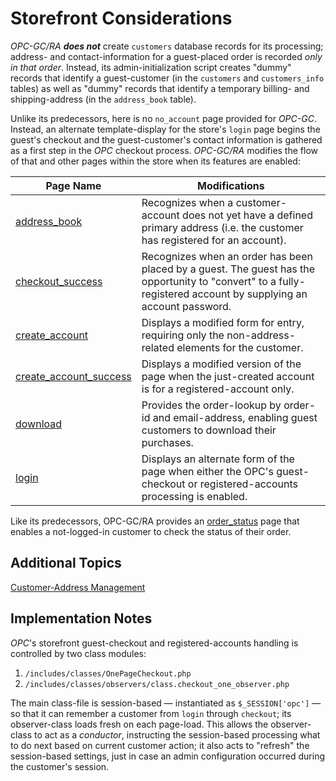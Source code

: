 # Storefront Considerations #

*OPC-GC/RA* ***does not*** create `customers` database records for its processing; address- and contact-information for a guest-placed order is recorded *only in that order*.  Instead, its admin-initialization script creates "dummy" records that identify a guest-customer (in the `customers` and `customers_info` tables) as well as "dummy" records that identify a temporary billing- and shipping-address (in the `address_book` table).

Unlike its predecessors, here is no `no_account` page provided for *OPC-GC*.  Instead, an alternate template-display for the store's `login` page begins the guest's checkout and the guest-customer's contact information is gathered as a first step in the *OPC* checkout process. *OPC-GC/RA* modifies the flow of that and other pages within the store when its features are enabled:

Page Name | Modifications
-------------  | -------------
[address_book](address_book_page.md) | Recognizes when a customer-account does not yet have a defined primary address (i.e. the customer has registered for an account).
[checkout_success](checkout_success_page.md) | Recognizes when an order has been placed by a guest.  The guest has the opportunity to "convert" to a fully-registered account by supplying an account password.
[create_account](create_account_page.md) | Displays a modified form for entry, requiring only the non-address-related elements for the customer.
[create_account_success](create_account_success_page.md) | Displays a modified version of the page when the just-created account is for a registered-account only.
[download](download_page.md) | Provides the order-lookup by order-id and email-address, enabling guest customers to download their purchases.
[login](login_page.md) | Displays an alternate form of the page when either the OPC's guest-checkout or registered-accounts processing is enabled.

Like its predecessors, OPC-GC/RA provides an [order_status](order_status_page.md) page that enables a not-logged-in customer to check the status of their order.

## Additional Topics ##

[Customer-Address Management](address_management.md)

## Implementation Notes ##

*OPC*'s storefront guest-checkout and registered-accounts handling is controlled by two class modules:

1. `/includes/classes/OnePageCheckout.php`
2. `/includes/classes/observers/class.checkout_one_observer.php`

The main class-file is session-based &mdash; instantiated as `$_SESSION['opc']` &mdash; so that it can remember a customer from `login` through `checkout`; its observer-class loads fresh on each page-load. This allows the observer-class to act as a *conductor*, instructing the session-based processing what to do next based on current customer action; it also acts to "refresh" the session-based settings, just in case an admin configuration occurred during the customer's session.
